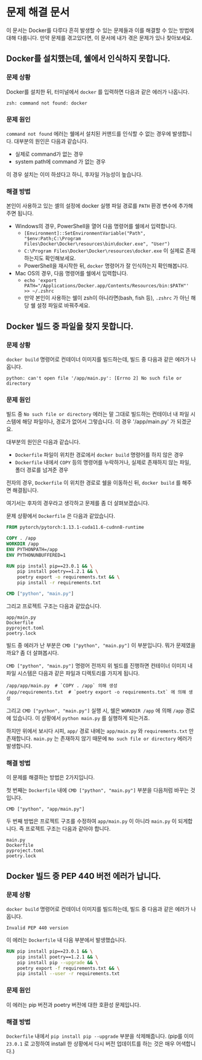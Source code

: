 # 문제 해결 문서

이 문서는 Docker를 다루다 흔히 발생할 수 있는 문제들과 이를 해결할 수 있는 방법에 대해 다룹니다.
만약 문제를 겪고있다면, 이 문서에 내가 겪은 문제가 있나 찾아보세요.

## Docker를 설치했는데, 쉘에서 인식하지 못합니다.

### 문제 상황

Docker를 설치한 뒤, 터미널에서 `docker` 를 입력하면 다음과 같은 에러가 나옵니다.

```
zsh: command not found: docker
```

### 문제 원인

`command not found` 에러는 쉘에서 설치된 커맨드를 인식할 수 없는 경우에 발생합니다.
대부분의 원인은 다음과 같습니다.

- 실제로 command가 없는 경우
- system path에 command 가 없는 경우

이 경우 설치는 이미 하셨다고 하니, 후자일 가능성이 높습니다.

### 해결 방법

본인이 사용하고 있는 셸의 설정에 docker 실행 파일 경로를 `PATH` 환경 변수에 추가해주면 됩니다.

- Windows의 경우, PowerShell을 열어 다음 명령어를 쉘에서 입력합니다.
  - `[Environment]::SetEnvironmentVariable("Path", "$env:Path;C:\Program Files\Docker\Docker\resources\bin\docker.exe", "User")`
  - `C:\Program Files\Docker\Docker\resources\docker.exe` 이 실제로 존재하는지도 확인해보세요.
  - PowerShell을 재시작한 뒤, `docker` 명령어가 잘 인식하는지 확인해봅니다.
- Mac OS의 경우, 다음 명령어를 쉘에서 입력합니다.
  - `echo 'export PATH="/Applications/Docker.app/Contents/Resources/bin:$PATH"' >> ~/.zshrc`
  - 만약 본인이 사용하는 쉘이 zsh이 아니라면(bash, fish 등), `.zshrc` 가 아닌 해당 쉘 설정 파일로 바꿔주세요.

## Docker 빌드 중 파일을 찾지 못합니다.

### 문제 상황

`docker build` 명령어로 컨테이너 이미지를 빌드하는데, 빌드 중 다음과 같은 에러가 나옵니다.

```
python: can't open file '/app/main.py': [Errno 2] No such file or directory
```

### 문제 원인

빌드 중 `No such file or directory` 에러는 말 그대로 빌드하는 컨테이너 내 파일 시스템에 해당 파일이나, 경로가 없어서 그렇습니다. 이 경우 '/app/main.py' 가 되겠군요.

대부분의 원인은 다음과 같습니다.

- `Dockerfile` 파일이 위치한 경로에서 `docker build` 명령어를 하지 않은 경우
- `Dockerfile` 내에서 `COPY` 등의 명령어를 누락하거나, 실제로 존재하지 않는 파일, 폴더 경로를 넘겨준 경우

전자의 경우, `Dockerfile` 이 위치한 경로로 쉘을 이동하신 뒤, `docker build` 를 해주면 해결됩니다.

여기서는 후자의 경우라고 생각하고 문제를 좀 더 살펴보겠습니다.

문제 상황에서 `Dockerfile` 은 다음과 같았습니다.

```Dockerfile
FROM pytorch/pytorch:1.13.1-cuda11.6-cudnn8-runtime

COPY . /app
WORKDIR /app
ENV PYTHONPATH=/app
ENV PYTHONUNBUFFERED=1

RUN pip install pip==23.0.1 && \
    pip install poetry==1.2.1 && \
    poetry export -o requirements.txt && \
    pip install -r requirements.txt 

CMD ["python", "main.py"]
```

그리고 프로젝트 구조는 다음과 같았습니다.

```
app/main.py
Dockerfile
pyproject.toml
poetry.lock
```

빌드 중 에러가 난 부분은 `CMD ["python", "main.py"]` 이 부분입니다. 
뭐가 문제였을까요? 좀 더 살펴봅시다.

`CMD ["python", "main.py"]` 명령어 전까지 위 빌드를 진행하면 컨테이너 이미지 내 파일 시스템은 다음과 같은 파일과 디렉토리를 가지게 됩니다.

```
/app/app/main.py  # `COPY . /app` 의해 생성
/app/requirements.txt  # `poetry export -o requirements.txt` 에 의해 생성
```

그리고 `CMD ["python", "main.py"]` 실행 시, 쉘은  `WORKDIR /app` 에 의해 `/app` 경로에 있습니다.
이 상황에서 `python main.py` 를 실행하게 되는거죠.

하지만 위에서 보시다 시피, `app/` 경로 내에는 `app/main.py` 와 `requirements.txt` 만 존재합니다.
`main.py` 는 존재하지 않기 때문에 `No such file or directory` 에러가 발생합니다.

### 해결 방법

이 문제를 해결하는 방법은 2가지입니다.

첫 번째는 `Dockerfile` 내에 `CMD ["python", "main.py"]` 부분을 다음처럼 바꾸는 것입니다.

```
CMD ["python", "app/main.py"]
```

두 번째 방법은 프로젝트 구조를 수정하여 `app/main.py` 이 아니라 `main.py` 이 되게합니다.
즉 프로젝트 구조는 다음과 같아야 합니다.

```
main.py
Dockerfile
pyproject.toml
poetry.lock
```

## Docker 빌드 중 PEP 440 버전 에러가 납니다.

### 문제 상황

`docker build` 명령어로 컨테이너 이미지를 빌드하는데, 빌드 중 다음과 같은 에러가 나옵니다.

```
Invalid PEP 440 version
```

이 에러는 `Dockerfile` 내 다음 부분에서 발생했습니다.

```Dockerfile
RUN pip install pip==23.0.1 && \
    pip install poetry==1.2.1 && \
    pip install pip --upgrade && \
    poetry export -f requirements.txt && \
    pip install --user -r requirements.txt
```

### 문제 원인

이 에러는 pip 버전과 poetry 버전에 대한 호환성 문제입니다.

### 해결 방법

`Dockerfile` 내에서 `pip install pip --upgrade` 부분을 삭제해줍니다.
(pip를 이미 `23.0.1` 로 고정하여 install 한 상황에서 다시 버전 업데이트를 하는 것은 매우 어색합니다.)
